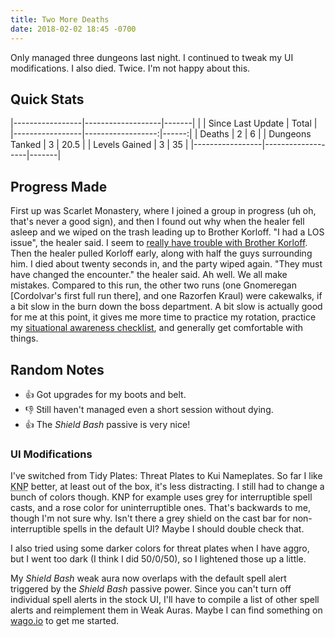 ```yaml
---
title: Two More Deaths
date: 2018-02-02 18:45 -0700
---
```

Only managed three dungeons last night. I continued to tweak my UI modifications. I also died. Twice. I'm not happy about this.

## Quick Stats

|-----------------|-------------------|-------|
|                 | Since Last Update | Total |
|-----------------|------------------:|------:|
| Deaths          | 2                 | 6     |
| Dungeons Tanked | 3                 | 20.5  |
| Levels Gained   | 3                 | 35    |
|-----------------|-------------------|-------|

## Progress Made

First up was Scarlet Monastery, where I joined a group in progress (uh oh, that's never a good sign), and then I found out why when the healer fell asleep and we wiped on the trash leading up to Brother Korloff. "I had a LOS issue", the healer said. I seem to [really have trouble with Brother Korloff](/posts/2018-01-31-quick-runs#progress-made). Then the healer pulled Korloff early, along with half the guys surrounding him. I died about twenty seconds in, and the party wiped again. "They must have changed the encounter." the healer said. Ah well. We all make mistakes. Compared to this run, the other two runs (one Gnomeregan [Cordolvar's first full run there], and one Razorfen Kraul) were cakewalks, if a bit slow in the burn down the boss department. A bit slow is actually good for me at this point, it gives me more time to practice my rotation, practice my [situational awareness checklist](/situation-awareness-checklist), and generally get comfortable with things.

## Random Notes

* &#x1f44d; Got upgrades for my boots and belt.
* &#x1f44e; Still haven't managed even a short session without dying.
* &#x1f44d; The _Shield Bash_ passive is very nice!

### UI Modifications

I've switched from Tidy Plates: Threat Plates to Kui Nameplates. So far I like <abbr title="Kui Nameplates">KNP</abbr> better, at least out of the box, it's less distracting. I still had to change a bunch of colors though. KNP for example uses grey for interruptible spell casts, and a rose color for uninterruptible ones. That's backwards to me, though I'm not sure why. Isn't there a grey shield on the cast bar for non-interruptible spells in the default UI? Maybe I should double check that.

I also tried using some darker colors for threat plates when I have aggro, but I went too dark (I think I did 50/0/50), so I lightened those up a little.

My _Shield Bash_ weak aura now overlaps with the default spell alert triggered by the _Shield Bash_ passive power. Since you can't turn off individual spell alerts in the stock UI, I'll have to compile a list of other spell alerts and reimplement them in Weak Auras. Maybe I can find something on [wago.io](https://wago.io) to get me started.
